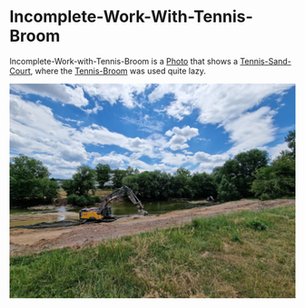 # Incomplete-Work-With-Tennis-Broom

Incomplete-Work-with-Tennis-Broom is a [Photo](50000001) that shows a [Tennis-Sand-Court](270000019.md), where the [Tennis-Broom](270000017.md) was used quite lazy.

<img src="400000030.jpg" alt="Incomplete-Work-With-Tennis-Broom" style="width:800px;"/>
